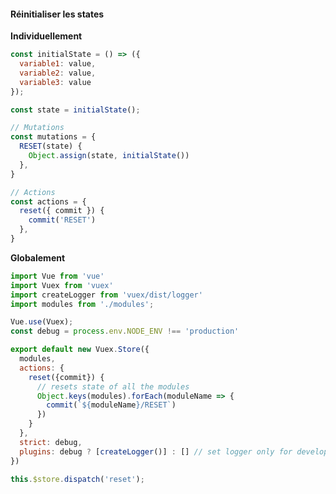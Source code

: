 
#### Réinitialiser les states

<div class="grid grid-cols-2 gap-4">
<div>

**Individuellement**
```js 
const initialState = () => ({
  variable1: value,
  variable2: value,
  variable3: value
});

const state = initialState();

// Mutations
const mutations = {
  RESET(state) {
    Object.assign(state, initialState())
  },
}

// Actions
const actions = {
  reset({ commit }) {
    commit('RESET')
  },
}
```

</div>
<div>

**Globalement**
```js
import Vue from 'vue'
import Vuex from 'vuex'
import createLogger from 'vuex/dist/logger'
import modules from './modules';

Vue.use(Vuex);
const debug = process.env.NODE_ENV !== 'production'

export default new Vuex.Store({
  modules,
  actions: {
    reset({commit}) {
      // resets state of all the modules
      Object.keys(modules).forEach(moduleName => {
        commit(`${moduleName}/RESET`)
      })
    }
  },
  strict: debug,
  plugins: debug ? [createLogger()] : [] // set logger only for development
})
```

```js
this.$store.dispatch('reset');
```

</div>
</div>

